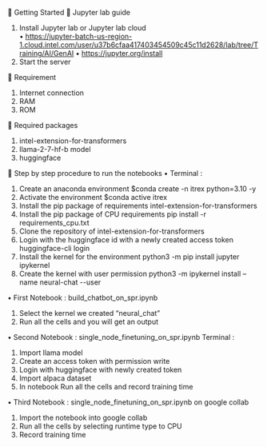 	Getting Started
	Jupyter lab guide
1.	Install Jupyter lab or Jupyter lab cloud  
•	 https://jupyter-batch-us-region-1.cloud.intel.com/user/u37b6cfaa417403454509c45c11d2628/lab/tree/Training/AI/GenAI
•	 https://jupyter.org/install 
2.	Start the server

	 Requirement 
1.	Internet connection 
2.	RAM
3.	ROM

	Required packages
1.	intel-extension-for-transformers
2.	llama-2-7-hf-b model
3.	huggingface

	Step by step procedure to run the notebooks 
•	Terminal :
1.	Create an anaconda environment 
   $conda create -n itrex python=3.10 -y
2.	Activate the environment 
   $conda active itrex
3.	Install the pip package of requirements 
  intel-extension-for-transformers
4.	Install the pip package of CPU requirements
  pip install -r requirements_cpu.txt 
5.	Clone the repository of intel-extension-for-transformers
6.	Login with the huggingface id with a newly created access token 
   huggingface-cli login
7.	Install the kernel for the environment 
   python3 -m pip install jupyter ipykernel 
8.	Create the kernel with user permission 
    python3 -m ipykernel install –name neural-chat --user 
 
•	First Notebook :  build_chatbot_on_spr.ipynb
1.	Select the kernel we created “neural_chat”
2.	Run all the cells and you will get an output
 
 
 

•	Second Notebook : single_node_finetuning_on_spr.ipynb
Terminal :
1.	Import llama model
2.	Create an access token with permission write
3.	Login with huggingface with newly created token 
4.	Import alpaca dataset
5.	In notebook Run all the cells and record training time

 


•	Third Notebook :  single_node_finetuning_on_spr.ipynb  on google collab 
1.	Import the notebook into google collab 
2.	Run all the cells by selecting runtime type to CPU 
3.	Record training time 

 

              
